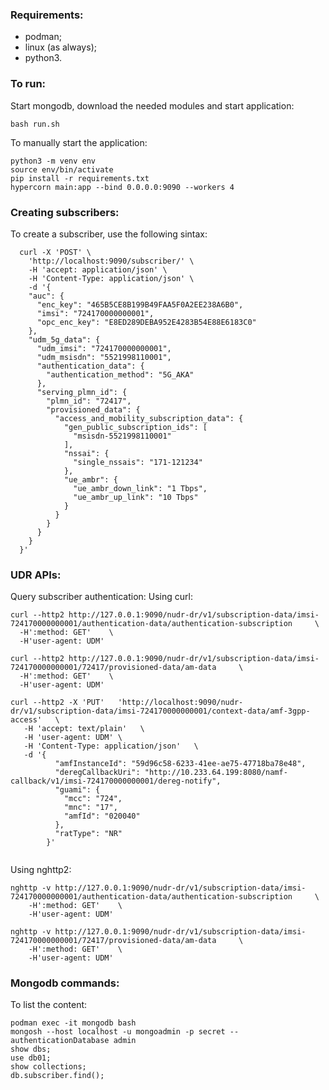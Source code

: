 ### Requirements:
- podman;
- linux (as always);
- python3.

### To run:
Start mongodb, download the needed modules and start application:
```shell
bash run.sh
```

To manually start the application:
```shell
python3 -m venv env
source env/bin/activate
pip install -r requirements.txt
hypercorn main:app --bind 0.0.0.0:9090 --workers 4
```


### Creating subscribers:
To create a subscriber, use the following sintax:
```shell
  curl -X 'POST' \
    'http://localhost:9090/subscriber/' \
    -H 'accept: application/json' \
    -H 'Content-Type: application/json' \
    -d '{
    "auc": {
      "enc_key": "465B5CE8B199B49FAA5F0A2EE238A6B0",
      "imsi": "724170000000001",
      "opc_enc_key": "E8ED289DEBA952E4283B54E88E6183C0"
    },
    "udm_5g_data": {
      "udm_imsi": "724170000000001",
      "udm_msisdn": "5521998110001",
      "authentication_data": {
        "authentication_method": "5G_AKA"
      },
      "serving_plmn_id": {
        "plmn_id": "72417",
        "provisioned_data": {
          "access_and_mobility_subscription_data": {
            "gen_public_subscription_ids": [
              "msisdn-5521998110001"
            ],
            "nssai": {
              "single_nssais": "171-121234"
            },
            "ue_ambr": {
              "ue_ambr_down_link": "1 Tbps",
              "ue_ambr_up_link": "10 Tbps"
            }
          }
        }
      }
    }
  }'

```

### UDR APIs:
Query subscriber authentication:
Using curl:
```shell
curl --http2 http://127.0.0.1:9090/nudr-dr/v1/subscription-data/imsi-724170000000001/authentication-data/authentication-subscription     \
  -H':method: GET'    \
  -H'user-agent: UDM'

curl --http2 http://127.0.0.1:9090/nudr-dr/v1/subscription-data/imsi-724170000000001/72417/provisioned-data/am-data     \
  -H':method: GET'    \
  -H'user-agent: UDM'

curl --http2 -X 'PUT'   'http://localhost:9090/nudr-dr/v1/subscription-data/imsi-724170000000001/context-data/amf-3gpp-access'   \
   -H 'accept: text/plain'   \
   -H 'user-agent: UDM' \
   -H 'Content-Type: application/json'   \
   -d '{
          "amfInstanceId": "59d96c58-6233-41ee-ae75-47718ba78e48",
          "deregCallbackUri": "http://10.233.64.199:8080/namf-callback/v1/imsi-724170000000001/dereg-notify",
          "guami": {
            "mcc": "724",
            "mnc": "17",
            "amfId": "020040"
          },
          "ratType": "NR"
        }'


```

Using nghttp2:
```shell
nghttp -v http://127.0.0.1:9090/nudr-dr/v1/subscription-data/imsi-724170000000001/authentication-data/authentication-subscription     \
	-H':method: GET'    \
	-H'user-agent: UDM'

nghttp -v http://127.0.0.1:9090/nudr-dr/v1/subscription-data/imsi-724170000000001/72417/provisioned-data/am-data     \
	-H':method: GET'    \
	-H'user-agent: UDM'  

```

### Mongodb commands:
To list the content:
```shell
podman exec -it mongodb bash
mongosh --host localhost -u mongoadmin -p secret --authenticationDatabase admin
show dbs;
use db01;
show collections;
db.subscriber.find();
```
